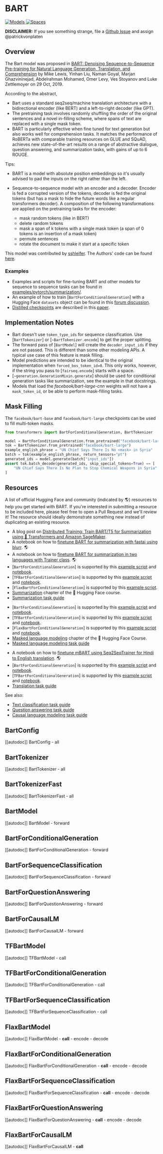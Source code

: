 <!--Copyright 2020 The HuggingFace Team. All rights reserved.

Licensed under the Apache License, Version 2.0 (the "License"); you may not use this file except in compliance with
the License. You may obtain a copy of the License at

http://www.apache.org/licenses/LICENSE-2.0

Unless required by applicable law or agreed to in writing, software distributed under the License is distributed on
an "AS IS" BASIS, WITHOUT WARRANTIES OR CONDITIONS OF ANY KIND, either express or implied. See the License for the
specific language governing permissions and limitations under the License.

⚠️ Note that this file is in Markdown but contain specific syntax for our doc-builder (similar to MDX) that may not be
rendered properly in your Markdown viewer.

-->

# BART

<div class="flex flex-wrap space-x-1">
<a href="https://huggingface.co/models?filter=bart">
<img alt="Models" src="https://img.shields.io/badge/All_model_pages-bart-blueviolet">
</a>
<a href="https://huggingface.co/spaces/docs-demos/bart-large-mnli">
<img alt="Spaces" src="https://img.shields.io/badge/%F0%9F%A4%97%20Hugging%20Face-Spaces-blue">
</a>
</div>

**DISCLAIMER:** If you see something strange, file a [Github Issue](https://github.com/huggingface/transformers/issues/new?assignees=&labels=&template=bug-report.md&title) and assign
@patrickvonplaten

## Overview

The Bart model was proposed in [BART: Denoising Sequence-to-Sequence Pre-training for Natural Language Generation,
Translation, and Comprehension](https://arxiv.org/abs/1910.13461) by Mike Lewis, Yinhan Liu, Naman Goyal, Marjan
Ghazvininejad, Abdelrahman Mohamed, Omer Levy, Ves Stoyanov and Luke Zettlemoyer on 29 Oct, 2019.

According to the abstract,

- Bart uses a standard seq2seq/machine translation architecture with a bidirectional encoder (like BERT) and a
  left-to-right decoder (like GPT).
- The pretraining task involves randomly shuffling the order of the original sentences and a novel in-filling scheme,
  where spans of text are replaced with a single mask token.
- BART is particularly effective when fine tuned for text generation but also works well for comprehension tasks. It
  matches the performance of RoBERTa with comparable training resources on GLUE and SQuAD, achieves new
  state-of-the-art results on a range of abstractive dialogue, question answering, and summarization tasks, with gains
  of up to 6 ROUGE.

Tips:

- BART is a model with absolute position embeddings so it's usually advised to pad the inputs on the right rather than
  the left.
- Sequence-to-sequence model with an encoder and a decoder. Encoder is fed a corrupted version of the tokens, decoder is fed the original tokens (but has a mask to hide the future words like a regular transformers decoder). A composition of the following transformations are applied on the pretraining tasks for the encoder:

  * mask random tokens (like in BERT)
  * delete random tokens
  * mask a span of k tokens with a single mask token (a span of 0 tokens is an insertion of a mask token)
  * permute sentences
  * rotate the document to make it start at a specific token

This model was contributed by [sshleifer](https://huggingface.co/sshleifer). The Authors' code can be found [here](https://github.com/pytorch/fairseq/tree/master/examples/bart).


### Examples

- Examples and scripts for fine-tuning BART and other models for sequence to sequence tasks can be found in
  [examples/pytorch/summarization/](https://github.com/huggingface/transformers/tree/main/examples/pytorch/summarization/README.md).
- An example of how to train [`BartForConditionalGeneration`] with a Hugging Face `datasets`
  object can be found in this [forum discussion](https://discuss.huggingface.co/t/train-bart-for-conditional-generation-e-g-summarization/1904).
- [Distilled checkpoints](https://huggingface.co/models?search=distilbart) are described in this [paper](https://arxiv.org/abs/2010.13002).


## Implementation Notes

- Bart doesn't use `token_type_ids` for sequence classification. Use [`BartTokenizer`] or
  [`~BartTokenizer.encode`] to get the proper splitting.
- The forward pass of [`BartModel`] will create the `decoder_input_ids` if they are not passed.
  This is different than some other modeling APIs. A typical use case of this feature is mask filling.
- Model predictions are intended to be identical to the original implementation when
  `forced_bos_token_id=0`. This only works, however, if the string you pass to
  [`fairseq.encode`] starts with a space.
- [`~generation.GenerationMixin.generate`] should be used for conditional generation tasks like
  summarization, see the example in that docstrings.
- Models that load the *facebook/bart-large-cnn* weights will not have a `mask_token_id`, or be able to perform
  mask-filling tasks.

## Mask Filling

The `facebook/bart-base` and `facebook/bart-large` checkpoints can be used to fill multi-token masks.

```python
from transformers import BartForConditionalGeneration, BartTokenizer

model = BartForConditionalGeneration.from_pretrained("facebook/bart-large", forced_bos_token_id=0)
tok = BartTokenizer.from_pretrained("facebook/bart-large")
example_english_phrase = "UN Chief Says There Is No <mask> in Syria"
batch = tok(example_english_phrase, return_tensors="pt")
generated_ids = model.generate(batch["input_ids"])
assert tok.batch_decode(generated_ids, skip_special_tokens=True) == [
    "UN Chief Says There Is No Plan to Stop Chemical Weapons in Syria"
]
```

## Resources

A list of official Hugging Face and community (indicated by 🌎) resources to help you get started with BART. If you're interested in submitting a resource to be included here, please feel free to open a Pull Request and we'll review it! The resource should ideally demonstrate something new instead of duplicating an existing resource.

<PipelineTag pipeline="summarization"/>

- A blog post on [Distributed Training: Train BART/T5 for Summarization using 🤗 Transformers and Amazon SageMaker](https://huggingface.co/blog/sagemaker-distributed-training-seq2seq).
- A notebook on how to [finetune BART for summarization with fastai using blurr](https://colab.research.google.com/github/ohmeow/ohmeow_website/blob/master/posts/2021-05-25-mbart-sequence-classification-with-blurr.ipynb). 🌎
- A notebook on how to [finetune BART for summarization in two languages with Trainer class](https://colab.research.google.com/github/elsanns/xai-nlp-notebooks/blob/master/fine_tune_bart_summarization_two_langs.ipynb). 🌎
- [`BartForConditionalGeneration`] is supported by this [example script](https://github.com/huggingface/transformers/tree/main/examples/pytorch/summarization) and [notebook](https://colab.research.google.com/github/huggingface/notebooks/blob/main/examples/summarization.ipynb).
- [`TFBartForConditionalGeneration`] is supported by this [example script](https://github.com/huggingface/transformers/tree/main/examples/tensorflow/summarization) and [notebook](https://colab.research.google.com/github/huggingface/notebooks/blob/main/examples/summarization-tf.ipynb).
- [`FlaxBartForConditionalGeneration`] is supported by this [example script](https://github.com/huggingface/transformers/tree/main/examples/flax/summarization).
- [Summarization](https://huggingface.co/course/chapter7/5?fw=pt#summarization) chapter of the 🤗 Hugging Face course.
- [Summarization task guide](../tasks/summarization)

<PipelineTag pipeline="fill-mask"/>

- [`BartForConditionalGeneration`] is supported by this [example script](https://github.com/huggingface/transformers/tree/main/examples/pytorch/language-modeling#robertabertdistilbert-and-masked-language-modeling) and [notebook](https://colab.research.google.com/github/huggingface/notebooks/blob/main/examples/language_modeling.ipynb).
- [`TFBartForConditionalGeneration`] is supported by this [example script](https://github.com/huggingface/transformers/tree/main/examples/tensorflow/language-modeling#run_mlmpy) and [notebook](https://colab.research.google.com/github/huggingface/notebooks/blob/main/examples/language_modeling-tf.ipynb).
- [`FlaxBartForConditionalGeneration`] is supported by this [example script](https://github.com/huggingface/transformers/tree/main/examples/flax/language-modeling#masked-language-modeling) and [notebook](https://colab.research.google.com/github/huggingface/notebooks/blob/main/examples/masked_language_modeling_flax.ipynb).
- [Masked language modeling](https://huggingface.co/course/chapter7/3?fw=pt) chapter of the 🤗 Hugging Face Course.
- [Masked language modeling task guide](../tasks/masked_language_modeling)

<PipelineTag pipeline="translation"/>

- A notebook on how to [finetune mBART using Seq2SeqTrainer for Hindi to English translation](https://colab.research.google.com/github/vasudevgupta7/huggingface-tutorials/blob/main/translation_training.ipynb). 🌎
- [`BartForConditionalGeneration`] is supported by this [example script](https://github.com/huggingface/transformers/tree/main/examples/pytorch/translation) and [notebook](https://colab.research.google.com/github/huggingface/notebooks/blob/main/examples/translation.ipynb).
- [`TFBartForConditionalGeneration`] is supported by this [example script](https://github.com/huggingface/transformers/tree/main/examples/tensorflow/translation) and [notebook](https://colab.research.google.com/github/huggingface/notebooks/blob/main/examples/translation-tf.ipynb).
- [Translation task guide](../tasks/translation)

See also:
- [Text classification task guide](../tasks/sequence_classification)
- [Question answering task guide](../tasks/question_answering)
- [Causal language modeling task guide](../tasks/language_modeling)

## BartConfig

[[autodoc]] BartConfig
    - all

## BartTokenizer

[[autodoc]] BartTokenizer
    - all

## BartTokenizerFast

[[autodoc]] BartTokenizerFast
    - all

## BartModel

[[autodoc]] BartModel
    - forward

## BartForConditionalGeneration

[[autodoc]] BartForConditionalGeneration
    - forward

## BartForSequenceClassification

[[autodoc]] BartForSequenceClassification
    - forward

## BartForQuestionAnswering

[[autodoc]] BartForQuestionAnswering
    - forward

## BartForCausalLM

[[autodoc]] BartForCausalLM
    - forward

## TFBartModel

[[autodoc]] TFBartModel
    - call

## TFBartForConditionalGeneration

[[autodoc]] TFBartForConditionalGeneration
    - call

## TFBartForSequenceClassification

[[autodoc]] TFBartForSequenceClassification
    - call

## FlaxBartModel

[[autodoc]] FlaxBartModel
    - __call__
    - encode
    - decode

## FlaxBartForConditionalGeneration

[[autodoc]] FlaxBartForConditionalGeneration
    - __call__
    - encode
    - decode

## FlaxBartForSequenceClassification

[[autodoc]] FlaxBartForSequenceClassification
    - __call__
    - encode
    - decode

## FlaxBartForQuestionAnswering

[[autodoc]] FlaxBartForQuestionAnswering
    - __call__
    - encode
    - decode

## FlaxBartForCausalLM

[[autodoc]] FlaxBartForCausalLM
    - __call__
